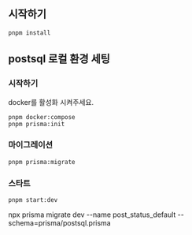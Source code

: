 ## 시작하기

```
pnpm install
```

## postsql 로컬 환경 세팅

### 시작하기

docker를 활성화 시켜주세요.

```
pnpm docker:compose
pnpm prisma:init
```

### 마이그레이션

```
pnpm prisma:migrate
```

### 스타트

```
pnpm start:dev
```

npx prisma migrate dev --name post_status_default --schema=prisma/postsql.prisma
